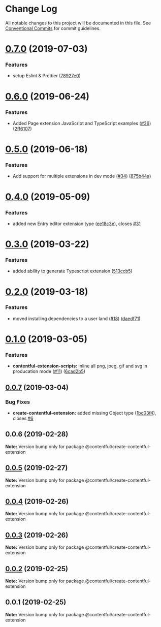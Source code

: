 # Change Log

All notable changes to this project will be documented in this file.
See [Conventional Commits](https://conventionalcommits.org) for commit guidelines.

# [0.7.0](https://github.com/contentful/create-contentful-extension/compare/@contentful/create-contentful-extension@0.6.0...@contentful/create-contentful-extension@0.7.0) (2019-07-03)


### Features

* setup Eslint & Prettier ([78927e0](https://github.com/contentful/create-contentful-extension/commit/78927e0))





# [0.6.0](https://github.com/contentful/create-contentful-extension/compare/@contentful/create-contentful-extension@0.5.0...@contentful/create-contentful-extension@0.6.0) (2019-06-24)


### Features

* Added Page extension JavaScript and TypeScript examples ([#36](https://github.com/contentful/create-contentful-extension/issues/36)) ([2ff6107](https://github.com/contentful/create-contentful-extension/commit/2ff6107))





# [0.5.0](https://github.com/contentful/create-contentful-extension/compare/@contentful/create-contentful-extension@0.4.0...@contentful/create-contentful-extension@0.5.0) (2019-06-18)


### Features

* Add support for multiple extensions in dev mode ([#34](https://github.com/contentful/create-contentful-extension/issues/34)) ([875b44a](https://github.com/contentful/create-contentful-extension/commit/875b44a))





# [0.4.0](https://github.com/contentful/create-contentful-extension/compare/@contentful/create-contentful-extension@0.3.0...@contentful/create-contentful-extension@0.4.0) (2019-05-09)


### Features

* added new Entry editor extension type ([ee18c3e](https://github.com/contentful/create-contentful-extension/commit/ee18c3e)), closes [#31](https://github.com/contentful/create-contentful-extension/issues/31)





# [0.3.0](https://github.com/contentful/create-contentful-extension/compare/@contentful/create-contentful-extension@0.2.0...@contentful/create-contentful-extension@0.3.0) (2019-03-22)


### Features

* added ability to generate Typescript extension ([513ccb5](https://github.com/contentful/create-contentful-extension/commit/513ccb5))





# [0.2.0](https://github.com/contentful/create-contentful-extension/compare/@contentful/create-contentful-extension@0.1.0...@contentful/create-contentful-extension@0.2.0) (2019-03-18)


### Features

* moved installing dependencies to a user land ([#18](https://github.com/contentful/create-contentful-extension/issues/18)) ([daedf71](https://github.com/contentful/create-contentful-extension/commit/daedf71))





# [0.1.0](https://github.com/contentful/create-contentful-extension/compare/@contentful/create-contentful-extension@0.0.7...@contentful/create-contentful-extension@0.1.0) (2019-03-05)


### Features

* **contentful-extension-scripts:** inline all png, jpeg, gif and svg in producation mode ([#11](https://github.com/contentful/create-contentful-extension/issues/11)) ([6cad2b5](https://github.com/contentful/create-contentful-extension/commit/6cad2b5))





## [0.0.7](https://github.com/contentful/create-contentful-extension/compare/@contentful/create-contentful-extension@0.0.6...@contentful/create-contentful-extension@0.0.7) (2019-03-04)


### Bug Fixes

* **create-contentful-extension:** added missing Object type ([1bc03f4](https://github.com/contentful/create-contentful-extension/commit/1bc03f4)), closes [#6](https://github.com/contentful/create-contentful-extension/issues/6)





## 0.0.6 (2019-02-28)

**Note:** Version bump only for package @contentful/create-contentful-extension





## [0.0.5](https://github.com/contentful/create-contentful-extension/compare/@contentful/create-contentful-extension@0.0.4...@contentful/create-contentful-extension@0.0.5) (2019-02-27)

**Note:** Version bump only for package @contentful/create-contentful-extension





## [0.0.4](https://github.com/contentful/create-contentful-extension/compare/@contentful/create-contentful-extension@0.0.3...@contentful/create-contentful-extension@0.0.4) (2019-02-26)

**Note:** Version bump only for package @contentful/create-contentful-extension

## [0.0.3](https://github.com/contentful/create-contentful-extension/compare/@contentful/create-contentful-extension@0.0.2...@contentful/create-contentful-extension@0.0.3) (2019-02-26)

**Note:** Version bump only for package @contentful/create-contentful-extension

## [0.0.2](https://github.com/contentful/create-contentful-extension/compare/@contentful/create-contentful-extension@0.0.1...@contentful/create-contentful-extension@0.0.2) (2019-02-25)

**Note:** Version bump only for package @contentful/create-contentful-extension

## 0.0.1 (2019-02-25)

**Note:** Version bump only for package @contentful/create-contentful-extension
